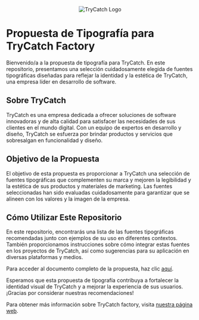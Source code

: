 <div align="center">
  <img src="https://trycatchfactory.com/_astro/nibble.BYX55Mhr_Z1X1Iov.webp" alt="TryCatch Logo">
</div>

# Propuesta de Tipografía para TryCatch Factory

Bienvenido/a a la propuesta de tipografía para TryCatch. En este repositorio, presentamos una selección cuidadosamente elegida de fuentes tipográficas diseñadas para reflejar la identidad y la estética de TryCatch, una empresa líder en desarrollo de software.

## Sobre TryCatch

TryCatch es una empresa dedicada a ofrecer soluciones de software innovadoras y de alta calidad para satisfacer las necesidades de sus clientes en el mundo digital. Con un equipo de expertos en desarrollo y diseño, TryCatch se esfuerza por brindar productos y servicios que sobresalgan en funcionalidad y diseño.

## Objetivo de la Propuesta

El objetivo de esta propuesta es proporcionar a TryCatch una selección de fuentes tipográficas que complementen su marca y mejoren la legibilidad y la estética de sus productos y materiales de marketing. Las fuentes seleccionadas han sido evaluadas cuidadosamente para garantizar que se alineen con los valores y la imagen de la empresa.

## Cómo Utilizar Este Repositorio

En este repositorio, encontrarás una lista de las fuentes tipográficas recomendadas junto con ejemplos de su uso en diferentes contextos. También proporcionamos instrucciones sobre cómo integrar estas fuentes en los proyectos de TryCatch, así como sugerencias para su aplicación en diversas plataformas y medios.

Para acceder al documento completo de la propuesta, haz clic [aquí](https://github.com/cama0047/Propuesta-tipografia-tryCatch-/blob/main/Style%20Guide-%20TryCatch%20-%20CamiloCamacho.pdf).

Esperamos que esta propuesta de tipografía contribuya a fortalecer la identidad visual de TryCatch y a mejorar la experiencia de sus usuarios. ¡Gracias por considerar nuestras recomendaciones!

Para obtener más información sobre TryCatch factory, visita [nuestra página web](https://trycatchfactory.com/).

